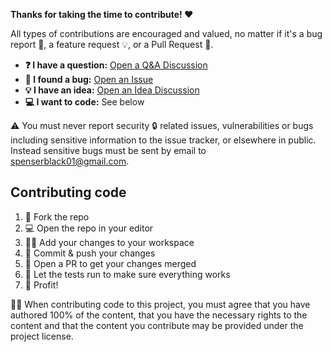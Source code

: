 **Thanks for taking the time to contribute! ❤️**

All types of contributions are encouraged and valued, no matter if it's a bug
report 🐛, a feature request 💡, or a Pull Request 🚀.

- **❓ I have a question:** [Open a Q&A Discussion]
- **🐛 I found a bug:** [Open an Issue]
- **💡 I have an idea:** [Open an Idea Discussion]
- **💻 I want to code:** See below

⚠️ You must never report security 🔒 related issues, vulnerabilities or bugs
including sensitive information to the issue tracker, or elsewhere in public.
Instead sensitive bugs must be sent by email to spenserblack01@gmail.com.

## Contributing code

1. 🔀 Fork the repo
2. 💻 Open the repo in your editor
3. 👨‍💻 Add your changes to your workspace
4. 🔖 Commit & push your changes
5. 🔁 Open a PR to get your changes merged
6. 🧪 Let the tests run to make sure everything works
7. 🚀 Profit!

👩‍⚖️ When contributing code to this project, you must agree that you have authored
100% of the content, that you have the necessary rights to the content and that
the content you contribute may be provided under the project license.

<!-- prettier-ignore-start -->
[open an issue]: https://github.com/spenserblack/actions-wiki/issues/new
[open a Q&A discussion]: https://github.com/spenserblack/actions-wiki/discussions/new?category=q-a
[open an idea discussion]: https://github.com/spenserblack/actions-wiki/discussions/new?category=ideas
<!-- prettier-ignore-end -->
